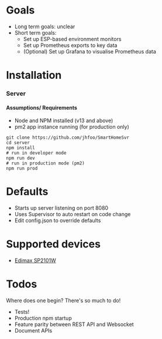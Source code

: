 # Goals
- Long term goals: unclear 
- Short term goals: 
  - Set up ESP-based environment monitors
  - Set up Prometheus exports to key data
  - (Optional) Set up Grafana to visualise Prometheus data

# Installation
### Server
#### Assumptions/ Requirements
- Node and NPM installed (v13 and above)
- pm2 app instance running (for production only)
```
git clone https://github.com/jhfoo/SmartHomeSvr
cd server
npm install
# run in developer mode
npm run dev 
# run in production mode (pm2)
npm run prod
```

# Defaults
- Starts up server listening on port 8080
- Uses Supervisor to auto restart on code change
- Edit config.json to override defaults

# Supported devices
- [Edimax SP2101W](https://github.com/mwittig/edimax-smartplug)


# Todos
Where does one begin? There's so much to do!
- Tests!
- Production npm startup
- Feature parity between REST API and Websocket
- Document APIs
